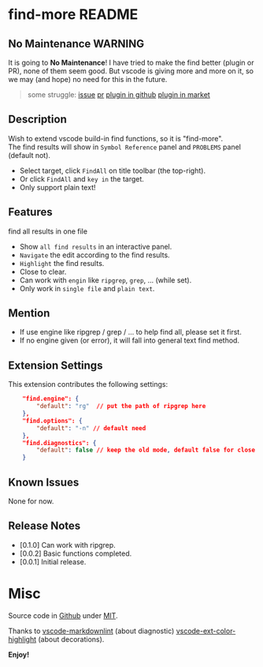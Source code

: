 # find-more README
## No Maintenance WARNING
It is going to **No Maintenance**!
I have tried to make the find better (plugin or PR), none of them seem good.
But vscode is giving more and more on it, so we may (and hope) no need for this in the future.

> some struggle: 
> [issue](https://github.com/Microsoft/vscode/issues/14836)
> [pr](https://github.com/Microsoft/vscode/pull/54038)
> [plugin in github](https://github.com/FFengIll/vscode-find-more)
> [plugin in market](https://marketplace.visualstudio.com/items?itemName=FengYouzheng.find-more)

## Description
Wish to extend vscode build-in find functions, so it is "find-more".  
The find results will show in `Symbol Reference` panel and `PROBLEMS` panel (default not).

- Select target, click `FindAll` on title toolbar (the top-right).
- Or click `FindAll` and `key in` the target.
- Only support plain text!

## Features
find all results in one file
- Show `all find results` in an interactive panel.
- `Navigate` the edit according to the find results.
- `Highlight` the find results.
- Close to clear.
- Can work with `engin` like `ripgrep`, `grep`, ... (while set).
- Only work in `single file` and `plain text`.

## Mention
* If use engine like ripgrep / grep / ... to help find all, please set it first.
* If no engine given (or error), it will fall into general text find method.

## Extension Settings

This extension contributes the following settings:

```json
    "find.engine": {
        "default": "rg"  // put the path of ripgrep here
    },
    "find.options": {
        "default": "-n" // default need
    },
    "find.diagnostics": {
        "default": false // keep the old mode, default false for close
    }
```

## Known Issues
None for now.

## Release Notes
* [0.1.0] Can work with ripgrep.
* [0.0.2] Basic functions completed.
* [0.0.1] Initial release.

# Misc
Source code in [Github](https://github.com/FFengIll/vscode-find-more.git) 
under [MIT](https://mit-license.org/).

Thanks to 
[vscode-markdownlint](https://github.com/DavidAnson/vscode-markdownlint) (about diagnostic)
[vscode-ext-color-highlight](https://github.com/sergiirocks/vscode-ext-color-highlight) (about decorations).

**Enjoy!**
